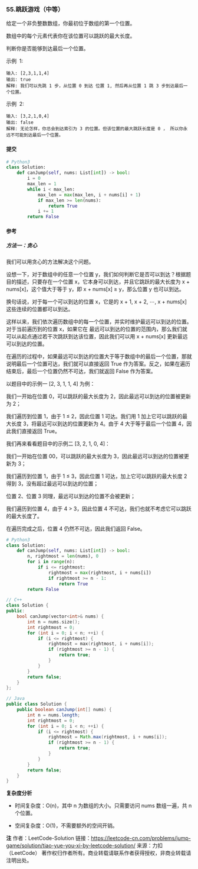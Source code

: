 ### 55.跳跃游戏（中等）

给定一个非负整数数组，你最初位于数组的第一个位置。

数组中的每个元素代表你在该位置可以跳跃的最大长度。

判断你是否能够到达最后一个位置。

示例  1:

```text
输入: [2,3,1,1,4]
输出: true
解释: 我们可以先跳 1 步，从位置 0 到达 位置 1, 然后再从位置 1 跳 3 步到达最后一个位置。
```

示例  2:

```text
输入: [3,2,1,0,4]
输出: false
解释: 无论怎样，你总会到达索引为 3 的位置。但该位置的最大跳跃长度是 0 ， 所以你永远不可能到达最后一个位置。
```

#### 提交

```py
# Python3
class Solution:
    def canJump(self, nums: List[int]) -> bool:
        i = 0
        max_len = 1
        while i < max_len:
            max_len = max(max_len, i + nums[i] + 1)
            if max_len >= len(nums):
                return True
            i += 1
        return False
```

#### 参考

##### 方法一：贪心

我们可以用贪心的方法解决这个问题。

设想一下，对于数组中的任意一个位置 y，我们如何判断它是否可以到达？根据题目的描述，只要存在一个位置 x，它本身可以到达，并且它跳跃的最大长度为 x + nums[x]，这个值大于等于 y，即 x + nums[x] ≥ y，那么位置 y 也可以到达。

换句话说，对于每一个可以到达的位置 x，它是的 x + 1, x + 2, ⋯, x + nums[x] 这些连续的位置都可以到达。

这样以来，我们依次遍历数组中的每一个位置，并实时维护最远可以到达的位置。对于当前遍历到的位置 x，如果它在 最远可以到达的位置的范围内，那么我们就可以从起点通过若干次跳跃到达该位置，因此我们可以用 x + nums[x] 更新最远可以到达的位置。

在遍历的过程中，如果最远可以到达的位置大于等于数组中的最后一个位置，那就说明最后一个位置可达，我们就可以直接返回 True 作为答案。反之，如果在遍历结束后，最后一个位置仍然不可达，我们就返回 False 作为答案。

以题目中的示例一 [2, 3, 1, 1, 4] 为例：

我们一开始在位置 0，可以跳跃的最大长度为 2，因此最远可以到达的位置被更新为 2；

我们遍历到位置 1，由于 1 ≤ 2，因此位置 1 可达。我们用 1 加上它可以跳跃的最大长度 3，将最远可以到达的位置更新为 4。由于 4 大于等于最后一个位置 4，因此我们直接返回 True。

我们再来看看题目中的示例二 [3, 2, 1, 0, 4]：

我们一开始在位置 00，可以跳跃的最大长度为 3，因此最远可以到达的位置被更新为 3；

我们遍历到位置 1，由于 1 ≤ 3，因此位置 1 可达，加上它可以跳跃的最大长度 2 得到 3，没有超过最远可以到达的位置；

位置 2、位置 3 同理，最远可以到达的位置不会被更新；

我们遍历到位置 4，由于 4 > 3，因此位置 4 不可达，我们也就不考虑它可以跳跃的最大长度了。

在遍历完成之后，位置 4 仍然不可达，因此我们返回 False。

```py
# Python3
class Solution:
    def canJump(self, nums: List[int]) -> bool:
        n, rightmost = len(nums), 0
        for i in range(n):
            if i <= rightmost:
                rightmost = max(rightmost, i + nums[i])
                if rightmost >= n - 1:
                    return True
        return False
```

```c++
// C++
class Solution {
public:
    bool canJump(vector<int>& nums) {
        int n = nums.size();
        int rightmost = 0;
        for (int i = 0; i < n; ++i) {
            if (i <= rightmost) {
                rightmost = max(rightmost, i + nums[i]);
                if (rightmost >= n - 1) {
                    return true;
                }
            }
        }
        return false;
    }
};
```

```java
// Java
public class Solution {
    public boolean canJump(int[] nums) {
        int n = nums.length;
        int rightmost = 0;
        for (int i = 0; i < n; ++i) {
            if (i <= rightmost) {
                rightmost = Math.max(rightmost, i + nums[i]);
                if (rightmost >= n - 1) {
                    return true;
                }
            }
        }
        return false;
    }
}
```

**复杂度分析**

- 时间复杂度：O(n)，其中 n 为数组的大小。只需要访问 nums 数组一遍，共 n 个位置。

- 空间复杂度：O(1)，不需要额外的空间开销。

**注**
作者：LeetCode-Solution
链接：https://leetcode-cn.com/problems/jump-game/solution/tiao-yue-you-xi-by-leetcode-solution/
来源：力扣（LeetCode）
著作权归作者所有。商业转载请联系作者获得授权，非商业转载请注明出处。
